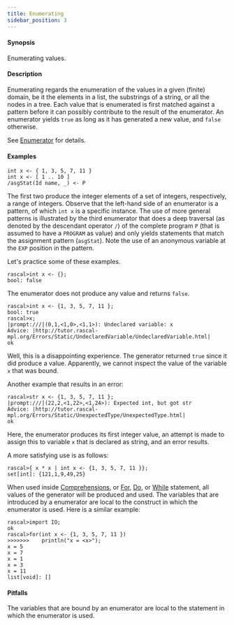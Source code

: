 ```yaml
---
title: Enumerating
sidebar_position: 3
---
```


#### Synopsis

Enumerating values.

#### Description

Enumerating regards the enumeration of the values in a given (finite) domain, be it the elements in a list, the substrings of a string, 
or all the nodes in a tree. 
Each value that is enumerated is first matched against a pattern before it can possibly contribute to the result of 
the enumerator. An enumerator yields `true` as long as it has generated a new value, and `false` otherwise.

See [Enumerator](../../Rascal/Expressions/Comprehensions/Enumerator/index.md) for details.

#### Examples

```rascal
int x <- { 1, 3, 5, 7, 11 }
int x <- [ 1 .. 10 ]
/asgStat(Id name, _) <- P
```

The first two produce the integer elements of a set of integers, respectively, a range of integers. 
Observe that the left-hand side of an enumerator is a pattern, of which `int x` is a specific instance. 
The use of more general patterns is illustrated by the third enumerator that does a deep traversal 
(as denoted by the descendant operator `/`) of the complete program `P` (that is assumed to have a 
`PROGRAM` as value) and only yields statements that match the assignment pattern (`asgStat`).
Note the use of an anonymous variable at the `EXP` position in the pattern.

Let's practice some of these examples.


```rascal-shell 
rascal>int x <- {};
bool: false
```
The enumerator does not produce any value and returns `false`.


```rascal-shell ,error
rascal>int x <- {1, 3, 5, 7, 11 };
bool: true
rascal>x;
|prompt:///|(0,1,<1,0>,<1,1>): Undeclared variable: x
Advice: |http://tutor.rascal-mpl.org/Errors/Static/UndeclaredVariable/UndeclaredVariable.html|
ok
```
Well, this is a disappointing experience. The generator returned `true` since it did produce a value.
Apparently, we cannot inspect the value of the variable `x` that was bound.

Another example that results in an error:

```rascal-shell ,error
rascal>str x <- {1, 3, 5, 7, 11 };
|prompt:///|(22,2,<1,22>,<1,24>): Expected int, but got str
Advice: |http://tutor.rascal-mpl.org/Errors/Static/UnexpectedType/UnexpectedType.html|
ok
```
Here, the enumerator produces its first integer value, an attempt is made to assign this to variable `x` that is declared as string,
and an error results.

A more satisfying use is as follows:

```rascal-shell 
rascal>{ x * x | int x <- {1, 3, 5, 7, 11 }};
set[int]: {121,1,9,49,25}
```
When used inside [Comprehensions](../../Rascal/Expressions/Comprehensions/index.md), 
or [For](../../Rascal/Statements/For/index.md), [Do](../../Rascal/Statements/Do/index.md), or [While](../../Rascal/Statements/While/index.md) 
statement, all values of the generator will be produced and used.
The variables that are introduced by a enumerator are local to the construct in which the enumerator is used.
Here is a similar example:

```rascal-shell 
rascal>import IO;
ok
rascal>for(int x <- {1, 3, 5, 7, 11 })
>>>>>>>    println("x = <x>");
x = 5
x = 7
x = 1
x = 3
x = 11
list[void]: []
```

#### Pitfalls

The variables that are bound by an enumerator are local to the statement in which the enumerator is used.


